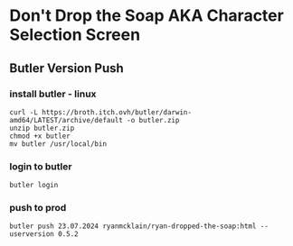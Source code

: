 # Don't Drop the Soap AKA Character Selection Screen
 
## Butler Version Push

### install butler - linux
```
curl -L https://broth.itch.ovh/butler/darwin-amd64/LATEST/archive/default -o butler.zip
unzip butler.zip
chmod +x butler
mv butler /usr/local/bin
```

### login to butler
```
butler login
```

### push to prod
```
butler push 23.07.2024 ryanmcklain/ryan-dropped-the-soap:html --userversion 0.5.2
```